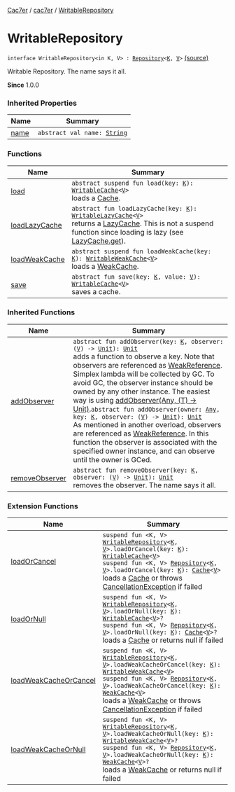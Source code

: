 [Cac7er](../../index.md) / [cac7er](../index.md) / [WritableRepository](./index.md)

# WritableRepository

`interface WritableRepository<in K, V> : `[`Repository`](../-repository/index.md)`<`[`K`](index.md#K)`, `[`V`](index.md#V)`>` [(source)](http://2wiqua.wcaokaze.com/gitbucket/wcaokaze/Cac7er/blob/master/src/main/java/cac7er/Repository.kt#L72)

Writable Repository. The name says it all.

**Since**
1.0.0

### Inherited Properties

| Name | Summary |
|---|---|
| [name](../-repository/name.md) | `abstract val name: `[`String`](https://kotlinlang.org/api/latest/jvm/stdlib/kotlin/-string/index.html) |

### Functions

| Name | Summary |
|---|---|
| [load](load.md) | `abstract suspend fun load(key: `[`K`](index.md#K)`): `[`WritableCache`](../-writable-cache/index.md)`<`[`V`](index.md#V)`>`<br>loads a [Cache](../-cache/index.md). |
| [loadLazyCache](load-lazy-cache.md) | `abstract fun loadLazyCache(key: `[`K`](index.md#K)`): `[`WritableLazyCache`](../-writable-lazy-cache/index.md)`<`[`V`](index.md#V)`>`<br>returns a [LazyCache](../-lazy-cache/index.md). This is not a suspend function since loading is lazy (see [LazyCache.get](../-lazy-cache/get.md)). |
| [loadWeakCache](load-weak-cache.md) | `abstract suspend fun loadWeakCache(key: `[`K`](index.md#K)`): `[`WritableWeakCache`](../-writable-weak-cache/index.md)`<`[`V`](index.md#V)`>`<br>loads a [WeakCache](../-weak-cache/index.md). |
| [save](save.md) | `abstract fun save(key: `[`K`](index.md#K)`, value: `[`V`](index.md#V)`): `[`WritableCache`](../-writable-cache/index.md)`<`[`V`](index.md#V)`>`<br>saves a cache. |

### Inherited Functions

| Name | Summary |
|---|---|
| [addObserver](../-repository/add-observer.md) | `abstract fun addObserver(key: `[`K`](../-repository/index.md#K)`, observer: (`[`V`](../-repository/index.md#V)`) -> `[`Unit`](https://kotlinlang.org/api/latest/jvm/stdlib/kotlin/-unit/index.html)`): `[`Unit`](https://kotlinlang.org/api/latest/jvm/stdlib/kotlin/-unit/index.html)<br>adds a function to observe a key. Note that observers are referenced as [WeakReference](http://docs.oracle.com/javase/6/docs/api/java/lang/ref/WeakReference.html). Simplex lambda will be collected by GC. To avoid GC, the observer instance should be owned by any other instance. The easiest way is using [addObserver(Any, (T) -&gt; Unit)](../-repository/add-observer.md).`abstract fun addObserver(owner: `[`Any`](https://kotlinlang.org/api/latest/jvm/stdlib/kotlin/-any/index.html)`, key: `[`K`](../-repository/index.md#K)`, observer: (`[`V`](../-repository/index.md#V)`) -> `[`Unit`](https://kotlinlang.org/api/latest/jvm/stdlib/kotlin/-unit/index.html)`): `[`Unit`](https://kotlinlang.org/api/latest/jvm/stdlib/kotlin/-unit/index.html)<br>As mentioned in another overload, observers are referenced as [WeakReference](http://docs.oracle.com/javase/6/docs/api/java/lang/ref/WeakReference.html). In this function the observer is associated with the specified owner instance, and can observe until the owner is GCed. |
| [removeObserver](../-repository/remove-observer.md) | `abstract fun removeObserver(key: `[`K`](../-repository/index.md#K)`, observer: (`[`V`](../-repository/index.md#V)`) -> `[`Unit`](https://kotlinlang.org/api/latest/jvm/stdlib/kotlin/-unit/index.html)`): `[`Unit`](https://kotlinlang.org/api/latest/jvm/stdlib/kotlin/-unit/index.html)<br>removes the observer. The name says it all. |

### Extension Functions

| Name | Summary |
|---|---|
| [loadOrCancel](../load-or-cancel.md) | `suspend fun <K, V> `[`WritableRepository`](./index.md)`<`[`K`](../load-or-cancel.md#K)`, `[`V`](../load-or-cancel.md#V)`>.loadOrCancel(key: `[`K`](../load-or-cancel.md#K)`): `[`WritableCache`](../-writable-cache/index.md)`<`[`V`](../load-or-cancel.md#V)`>`<br>`suspend fun <K, V> `[`Repository`](../-repository/index.md)`<`[`K`](../load-or-cancel.md#K)`, `[`V`](../load-or-cancel.md#V)`>.loadOrCancel(key: `[`K`](../load-or-cancel.md#K)`): `[`Cache`](../-cache/index.md)`<`[`V`](../load-or-cancel.md#V)`>`<br>loads a [Cache](../-cache/index.md) or throws [CancellationException](https://kotlin.github.io/kotlinx.coroutines/kotlinx-coroutines-core/kotlinx.coroutines/-cancellation-exception/index.html) if failed |
| [loadOrNull](../load-or-null.md) | `suspend fun <K, V> `[`WritableRepository`](./index.md)`<`[`K`](../load-or-null.md#K)`, `[`V`](../load-or-null.md#V)`>.loadOrNull(key: `[`K`](../load-or-null.md#K)`): `[`WritableCache`](../-writable-cache/index.md)`<`[`V`](../load-or-null.md#V)`>?`<br>`suspend fun <K, V> `[`Repository`](../-repository/index.md)`<`[`K`](../load-or-null.md#K)`, `[`V`](../load-or-null.md#V)`>.loadOrNull(key: `[`K`](../load-or-null.md#K)`): `[`Cache`](../-cache/index.md)`<`[`V`](../load-or-null.md#V)`>?`<br>loads a [Cache](../-cache/index.md) or returns null if failed |
| [loadWeakCacheOrCancel](../load-weak-cache-or-cancel.md) | `suspend fun <K, V> `[`WritableRepository`](./index.md)`<`[`K`](../load-weak-cache-or-cancel.md#K)`, `[`V`](../load-weak-cache-or-cancel.md#V)`>.loadWeakCacheOrCancel(key: `[`K`](../load-weak-cache-or-cancel.md#K)`): `[`WritableWeakCache`](../-writable-weak-cache/index.md)`<`[`V`](../load-weak-cache-or-cancel.md#V)`>`<br>`suspend fun <K, V> `[`Repository`](../-repository/index.md)`<`[`K`](../load-weak-cache-or-cancel.md#K)`, `[`V`](../load-weak-cache-or-cancel.md#V)`>.loadWeakCacheOrCancel(key: `[`K`](../load-weak-cache-or-cancel.md#K)`): `[`WeakCache`](../-weak-cache/index.md)`<`[`V`](../load-weak-cache-or-cancel.md#V)`>`<br>loads a [WeakCache](../-weak-cache/index.md) or throws [CancellationException](https://kotlin.github.io/kotlinx.coroutines/kotlinx-coroutines-core/kotlinx.coroutines/-cancellation-exception/index.html) if failed |
| [loadWeakCacheOrNull](../load-weak-cache-or-null.md) | `suspend fun <K, V> `[`WritableRepository`](./index.md)`<`[`K`](../load-weak-cache-or-null.md#K)`, `[`V`](../load-weak-cache-or-null.md#V)`>.loadWeakCacheOrNull(key: `[`K`](../load-weak-cache-or-null.md#K)`): `[`WritableWeakCache`](../-writable-weak-cache/index.md)`<`[`V`](../load-weak-cache-or-null.md#V)`>?`<br>`suspend fun <K, V> `[`Repository`](../-repository/index.md)`<`[`K`](../load-weak-cache-or-null.md#K)`, `[`V`](../load-weak-cache-or-null.md#V)`>.loadWeakCacheOrNull(key: `[`K`](../load-weak-cache-or-null.md#K)`): `[`WeakCache`](../-weak-cache/index.md)`<`[`V`](../load-weak-cache-or-null.md#V)`>?`<br>loads a [WeakCache](../-weak-cache/index.md) or returns null if failed |
